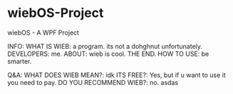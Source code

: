 # wiebOS-Project
wiebOS - A WPF Project

INFO:
WHAT IS WIEB:				a program. its not a dohghnut unfortunately.
DEVELOPERS:					me.
ABOUT:						wieb is cool.  THE END.
HOW TO USE:					be smarter.

Q&A:
WHAT DOES WIEB MEAN?:		idk
ITS FREE?:					Yes, but if u want to use it you need to pay.
DO YOU RECOMMEND WIEB?:		no.
asdas
